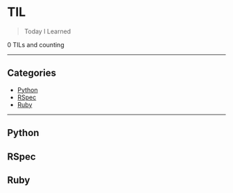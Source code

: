 # TIL

> Today I Learned

0 TILs and counting

---

## Categories

* [Python](#python)
* [RSpec](#rspec)
* [Ruby](#ruby)

---

## Python

## RSpec

## Ruby
